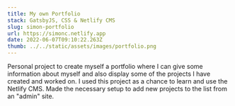 ```yaml
---
title: My own Portfolio
stack: GatsbyJS, CSS & Netlify CMS
slug: simon-portfolio
url: https://simonc.netlify.app
date: 2022-06-07T09:10:22.263Z
thumb: ../../static/assets/images/portfolio.png
---
```


Personal project to create myself a portfolio where I can give some information about myself and also display some of the projects I have created and worked on. I used this project as a chance to learn and use the Netlify CMS. Made the necessary setup to add new projects to the list from an "admin" site.
